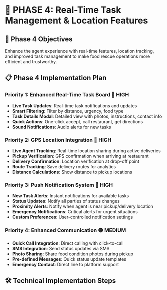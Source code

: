 # 🚀 PHASE 4: Real-Time Task Management & Location Features

## 🎯 **Phase 4 Objectives**
Enhance the agent experience with real-time features, location tracking, and improved task management to make food rescue operations more efficient and trustworthy.

## 📋 **Phase 4 Implementation Plan**

### **Priority 1: Enhanced Real-Time Task Board** 🔴 HIGH
- **Live Task Updates**: Real-time task notifications and updates
- **Smart Filtering**: Filter by distance, urgency, food type
- **Task Details Modal**: Detailed view with photos, instructions, contact info
- **Quick Actions**: One-click accept, call restaurant, get directions
- **Sound Notifications**: Audio alerts for new tasks

### **Priority 2: GPS Location Integration** 🔴 HIGH  
- **Live Agent Tracking**: Real-time location sharing during active deliveries
- **Pickup Verification**: GPS confirmation when arriving at restaurant
- **Delivery Confirmation**: Location verification at drop-off point
- **Route Tracking**: Save delivery routes for analytics
- **Distance Calculations**: Show distance to pickup locations

### **Priority 3: Push Notification System** 🔴 HIGH
- **New Task Alerts**: Instant notifications for available tasks
- **Status Updates**: Notify all parties of status changes
- **Proximity Alerts**: Notify when agent is near pickup/delivery location  
- **Emergency Notifications**: Critical alerts for urgent situations
- **Custom Preferences**: User-controlled notification settings

### **Priority 4: Enhanced Communication** 🟡 MEDIUM
- **Quick Call Integration**: Direct calling with click-to-call
- **SMS Integration**: Send status updates via SMS
- **Photo Sharing**: Share food condition photos during pickup
- **Pre-defined Messages**: Quick status update templates
- **Emergency Contact**: Direct line to platform support

## 🛠️ **Technical Implementation Steps**